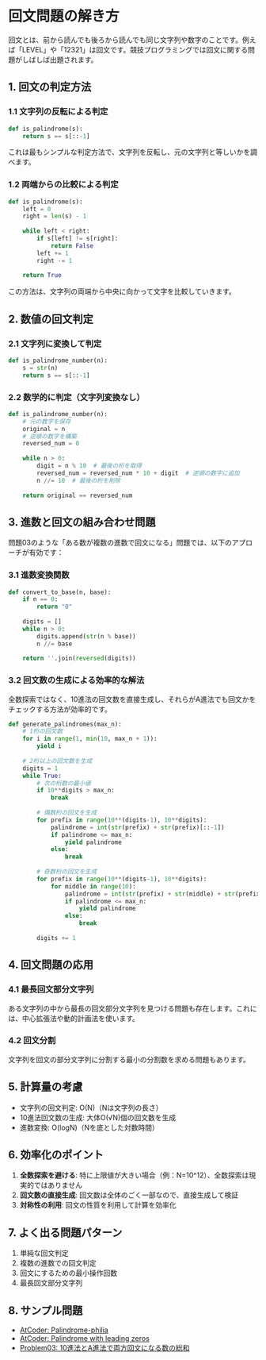 # 回文問題の解き方

回文とは、前から読んでも後ろから読んでも同じ文字列や数字のことです。例えば「LEVEL」や「12321」は回文です。競技プログラミングでは回文に関する問題がしばしば出題されます。

## 1. 回文の判定方法

### 1.1 文字列の反転による判定
```python
def is_palindrome(s):
    return s == s[::-1]
```

これは最もシンプルな判定方法で、文字列を反転し、元の文字列と等しいかを調べます。

### 1.2 両端からの比較による判定
```python
def is_palindrome(s):
    left = 0
    right = len(s) - 1
    
    while left < right:
        if s[left] != s[right]:
            return False
        left += 1
        right -= 1
    
    return True
```

この方法は、文字列の両端から中央に向かって文字を比較していきます。

## 2. 数値の回文判定

### 2.1 文字列に変換して判定
```python
def is_palindrome_number(n):
    s = str(n)
    return s == s[::-1]
```

### 2.2 数学的に判定（文字列変換なし）
```python
def is_palindrome_number(n):
    # 元の数字を保存
    original = n
    # 逆順の数字を構築
    reversed_num = 0
    
    while n > 0:
        digit = n % 10  # 最後の桁を取得
        reversed_num = reversed_num * 10 + digit  # 逆順の数字に追加
        n //= 10  # 最後の桁を削除
    
    return original == reversed_num
```

## 3. 進数と回文の組み合わせ問題

問題03のような「ある数が複数の進数で回文になる」問題では、以下のアプローチが有効です：

### 3.1 進数変換関数
```python
def convert_to_base(n, base):
    if n == 0:
        return "0"
    
    digits = []
    while n > 0:
        digits.append(str(n % base))
        n //= base
    
    return ''.join(reversed(digits))
```

### 3.2 回文数の生成による効率的な解法

全数探索ではなく、10進法の回文数を直接生成し、それらがA進法でも回文かをチェックする方法が効率的です。

```python
def generate_palindromes(max_n):
    # 1桁の回文数
    for i in range(1, min(10, max_n + 1)):
        yield i
    
    # 2桁以上の回文数を生成
    digits = 1
    while True:
        # 次の桁数の最小値
        if 10**digits > max_n:
            break
            
        # 偶数桁の回文を生成
        for prefix in range(10**(digits-1), 10**digits):
            palindrome = int(str(prefix) + str(prefix)[::-1])
            if palindrome <= max_n:
                yield palindrome
            else:
                break
                
        # 奇数桁の回文を生成
        for prefix in range(10**(digits-1), 10**digits):
            for middle in range(10):
                palindrome = int(str(prefix) + str(middle) + str(prefix)[::-1])
                if palindrome <= max_n:
                    yield palindrome
                else:
                    break
        
        digits += 1
```

## 4. 回文問題の応用

### 4.1 最長回文部分文字列
ある文字列の中から最長の回文部分文字列を見つける問題も存在します。これには、中心拡張法や動的計画法を使います。

### 4.2 回文分割
文字列を回文の部分文字列に分割する最小の分割数を求める問題もあります。

## 5. 計算量の考慮

- 文字列の回文判定: O(N)（Nは文字列の長さ）
- 10進法回文数の生成: 大体O(√N)個の回文数を生成
- 進数変換: O(logN)（Nを底とした対数時間）

## 6. 効率化のポイント

1. **全数探索を避ける**: 特に上限値が大きい場合（例：N=10^12）、全数探索は現実的ではありません
2. **回文数の直接生成**: 回文数は全体のごく一部なので、直接生成して検証
3. **対称性の利用**: 回文の性質を利用して計算を効率化

## 7. よく出る問題パターン

1. 単純な回文判定
2. 複数の進数での回文判定
3. 回文にするための最小操作回数
4. 最長回文部分文字列

## 8. サンプル問題

- [AtCoder: Palindrome-philia](https://atcoder.jp/contests/abc147/tasks/abc147_b)
- [AtCoder: Palindrome with leading zeros](https://atcoder.jp/contests/abc198/tasks/abc198_b)
- [Problem03: 10進法とA進法で両方回文になる数の総和](../problem03.md)
